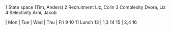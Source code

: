 1 State space (Tim, Anders)
2 Recruitment Liz, Colin
3 Complexity  Dvora, Liz
4 Selectivity Arni, Jacob

| Mon | Tue | Wed | Thu | Fri
9
10
11
Lunch
13 | 1,3
14
15 | 2,4
16
